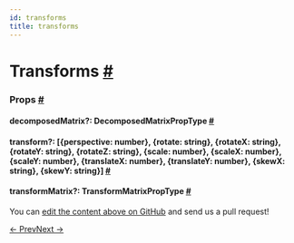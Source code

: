 ```yaml
---
id: transforms
title: transforms
---
```

<a id="content"></a><h1><a class="anchor" name="transforms"></a>Transforms <a class="hash-link" href="docs/transforms.html#transforms">#</a></h1><div><noscript></noscript><h3><a class="anchor" name="props"></a>Props <a class="hash-link" href="docs/transforms.html#props">#</a></h3><div class="props"><div class="prop"><h4 class="propTitle"><a class="anchor" name="decomposedmatrix"></a>decomposedMatrix?: <span class="propType">DecomposedMatrixPropType</span> <a class="hash-link" href="docs/transforms.html#decomposedmatrix">#</a></h4></div><div class="prop"><h4 class="propTitle"><a class="anchor" name="transform"></a>transform?: <span class="propType"><span>[<span><span><span>{<span><span>perspective: number</span></span>}</span>, </span><span><span>{<span><span>rotate: string</span></span>}</span>, </span><span><span>{<span><span>rotateX: string</span></span>}</span>, </span><span><span>{<span><span>rotateY: string</span></span>}</span>, </span><span><span>{<span><span>rotateZ: string</span></span>}</span>, </span><span><span>{<span><span>scale: number</span></span>}</span>, </span><span><span>{<span><span>scaleX: number</span></span>}</span>, </span><span><span>{<span><span>scaleY: number</span></span>}</span>, </span><span><span>{<span><span>translateX: number</span></span>}</span>, </span><span><span>{<span><span>translateY: number</span></span>}</span>, </span><span><span>{<span><span>skewX: string</span></span>}</span>, </span><span>{<span><span>skewY: string</span></span>}</span></span>]</span></span> <a class="hash-link" href="docs/transforms.html#transform">#</a></h4></div><div class="prop"><h4 class="propTitle"><a class="anchor" name="transformmatrix"></a>transformMatrix?: <span class="propType">TransformMatrixPropType</span> <a class="hash-link" href="docs/transforms.html#transformmatrix">#</a></h4></div></div></div><p class="edit-page-block">You can <a target="_blank" href="https://github.com/facebook/react-native/blob/master/Libraries/StyleSheet/TransformPropTypes.js">edit the content above on GitHub</a> and send us a pull request!</p><div class="docs-prevnext"><a class="docs-prev" href="docs/layout-props.html#content">← Prev</a><a class="docs-next" href="docs/shadow-props.html#content">Next →</a></div>